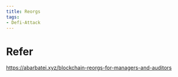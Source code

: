 ```yaml
---
title: Reorgs
tags:
- Defi-Attack
---
```

# Refer
https://abarbatei.xyz/blockchain-reorgs-for-managers-and-auditors